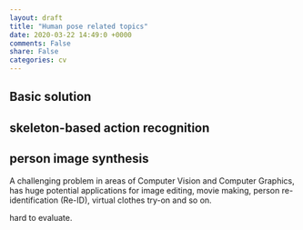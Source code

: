 ```yaml
---
layout: draft
title: "Human pose related topics"
date: 2020-03-22 14:49:0 +0000
comments: False
share: False
categories: cv
---
```

<!--
Combining detection and tracking for human pose estimation in videos

Disentangling and Unifying Graph Convolutions
for Skeleton-Based Action Recognition
-->
## Basic solution


## skeleton-based action recognition

## person image synthesis

A challenging problem in
areas of Computer Vision and Computer Graphics, has huge
potential applications for image editing, movie making, person re-identification (Re-ID), virtual clothes try-on and so on. 

hard to evaluate.


